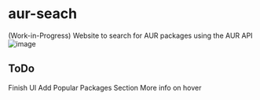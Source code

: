 # aur-seach
(Work-in-Progress) Website to search for AUR packages using the AUR API
![image](https://github.com/0xGingi/aur-seach/assets/104647854/3c84ca51-eb72-42ef-9932-527283a39521)

## ToDo
Finish UI
Add Popular Packages Section
More info on hover
